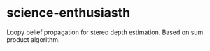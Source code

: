 # science-enthusiasth
Loopy belief propagation for stereo depth estimation. Based on sum product algorithm.
